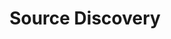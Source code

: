 ---
type: "connect"
content-type: "stitch-js-function"
key: "source-discovery-function"
order: 3


title: "Source Discovery"
definition: "displayDiscoveryOutputForSource(options)"
description: "{{ js.source-discovery.description }}"


options:
  - name: "id"
    required: true
    type: "integer"
    description: "The unique identifier for the source. For example: `12345`"

  - name: "discovery_job_name"
    required: true
    type: "string"
    description: |
      When a source is updated, Stitch will run a [connection check]({{ api.section | prepend: site.baseurl | append: api.data-structures.connection-checks.section | flatify }}) to test the source's connection parameters and discover its schema. This value is the name of the job that should be displayed.

      To initiate a connection check, use the [Update a Source]({{ api.section | prepend: site.baseurl | append: api.core-objects.sources.update.anchor | flatify }}) endpoint. The `check_job_name` attribute in the response will contain a discovery job name.

  - name: "ephemeral_token"
    required: false
    type: "string"
    description: "{{ connect.common.attributes.ephemeral-token-js | flatify }}"

  - name: "default_streams"
    required: false
    type: "object"
    description: "{{ connect.common.attributes.default-streams | flatify }}"


examples:
  - type: "Function"
    language: "javascript"
    description: "The code below will run a connection check, discover the schema for source `45612`, and output the results."
    code: |
      Stitch.displayDiscoveryOutputForSource({
          "id": 45612,
          "discovery_job_name": "1234-45612-4567891234-checks"
      }).then((result) => {
          console.log(`Integration created, type=${result.type}, id=${result.id}`);
      }).catch((error) => {
          console.log("Integration not created.", error);
      });

  - type: "Result"
    description: "Stitch.js will run a connection check and output the source's schema. The example below is for source `platform.hubspot`."
    image: "connect/js-source-discovery-function-result.gif"
    image-caption: "Stitch running a connection check and displaying the schema discovery result."
---